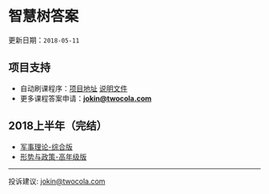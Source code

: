 # 智慧树答案

更新日期：`2018-05-11`

## 项目支持

- 自动刷课程序：[项目地址](http://github.com/jokin1999/zhihuishu-web) [说明文件](https://github.com/jokin1999/zhihuishu-web/blob/master/README.md)
- 更多课程答案申请：**jokin@twocola.com**

## 2018上半年（完结）

- [军事理论-综合版](./2018/1/jsll.md)
- [形势与政策-高年级版](./2018/1/xsyzc.md)

---

投诉建议: jokin@twocola.com
